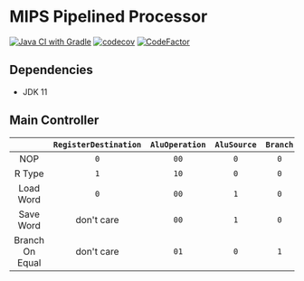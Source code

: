 # MIPS Pipelined Processor

[![Java CI with Gradle](https://github.com/seanwu1105/mips-pipelined-processor/workflows/Java%20CI%20with%20Gradle/badge.svg)](https://github.com/seanwu1105/mips-pipelined-processor/actions)
[![codecov](https://codecov.io/gh/seanwu1105/mips-pipelined-processor/branch/master/graph/badge.svg)](https://codecov.io/gh/seanwu1105/mips-pipelined-processor)
[![CodeFactor](https://www.codefactor.io/repository/github/seanwu1105/mips-pipelined-processor/badge)](https://www.codefactor.io/repository/github/seanwu1105/mips-pipelined-processor)

## Dependencies

* JDK 11

## Main Controller

|                 | `RegisterDestination` | `AluOperation` | `AluSource` | `Branch` | `MemoryRead` | `MemoryWrite` | `RegisterWrite` | `MemoryToRegister` |
|:---------------:|:---------------------:|:--------------:|:-----------:|:--------:|:------------:|:-------------:|:---------------:|:------------------:|
|       NOP       |          `0`          |      `00`      |     `0`     |    `0`   |      `0`     |      `0`      |       `0`       |         `0`        |
|      R Type     |          `1`          |      `10`      |     `0`     |    `0`   |      `0`     |      `0`      |       `1`       |         `0`        |
|    Load Word    |          `0`          |      `00`      |     `1`     |    `0`   |      `1`     |      `0`      |       `1`       |         `1`        |
|    Save Word    |       don't care      |      `00`      |     `1`     |    `0`   |      `0`     |      `1`      |       `0`       |     don't care     |
| Branch On Equal |       don't care      |      `01`      |     `0`     |    `1`   |      `0`     |      `0`      |       `0`       |     don't care     |